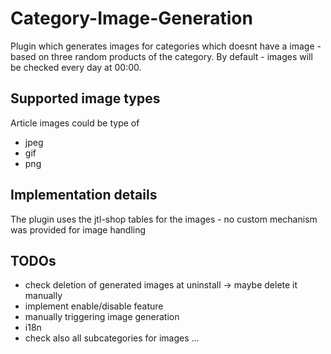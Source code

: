 # Category-Image-Generation

Plugin which generates images for categories which doesnt have a image - based on three random products of the category.
By default - images will be checked every day at 00:00.

## Supported image types

Article images could be type of

* jpeg
* gif
* png

## Implementation details

The plugin uses the jtl-shop tables for the images - no custom mechanism was provided for image handling

## TODOs

* check deletion of generated images at uninstall -> maybe delete it manually
* implement enable/disable feature
* manually triggering image generation
* i18n
* check also all subcategories for images ...